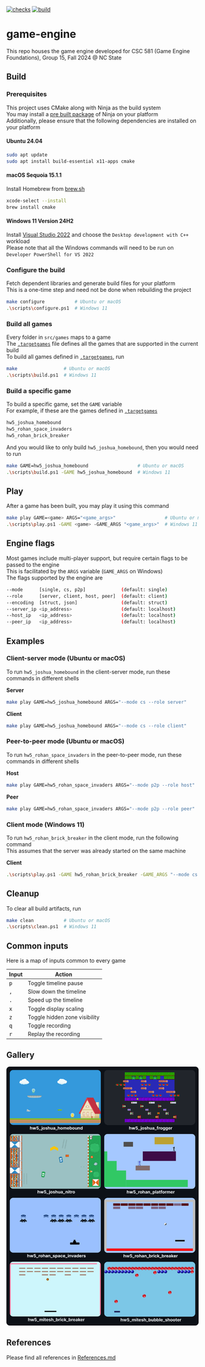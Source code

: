 [![checks](https://github.com/gef24-group/game-engine/actions/workflows/checks.yml/badge.svg)](https://github.com/gef24-group/game-engine/actions/workflows/checks.yml)
[![build](https://github.com/gef24-group/game-engine/actions/workflows/build.yml/badge.svg)](https://github.com/gef24-group/game-engine/actions/workflows/build.yml)

# game-engine
This repo houses the game engine developed for CSC 581 (Game Engine Foundations), Group 15, Fall 2024 @ NC State

## Build
### Prerequisites
This project uses CMake along with Ninja as the build system  
You may install a [pre built package](https://github.com/ninja-build/ninja/wiki/Pre-built-Ninja-packages) of Ninja on your platform  
Additionally, please ensure that the following dependencies are installed on your platform

#### Ubuntu 24.04
```bash
sudo apt update
sudo apt install build-essential x11-apps cmake
```

#### macOS Sequoia 15.1.1
Install Homebrew from [brew.sh](https://brew.sh/)
```bash
xcode-select --install
brew install cmake
```

#### Windows 11 Version 24H2
Install [Visual Studio 2022](https://visualstudio.microsoft.com/vs/) and choose the `Desktop development with C++` workload  
Please note that all the Windows commands will need to be run on `Developer PowerShell for VS 2022`

### Configure the build
Fetch dependent libraries and generate build files for your platform  
This is a one-time step and need not be done when rebuilding the project
```bash
make configure           # Ubuntu or macOS
.\scripts\configure.ps1  # Windows 11
```

### Build all games
Every folder in `src/games` maps to a game  
The [`.targetgames`](.targetgames) file defines all the games that are supported in the current build  
To build all games defined in [`.targetgames`](.targetgames), run
```bash
make                 # Ubuntu or macOS
.\scripts\build.ps1  # Windows 11
```

### Build a specific game
To build a specific game, set the `GAME` variable  
For example, if these are the games defined in [`.targetgames`](.targetgames)
```bash
hw5_joshua_homebound
hw5_rohan_space_invaders
hw5_rohan_brick_breaker
```
And you would like to only build `hw5_joshua_homebound`, then you would need to run
```bash
make GAME=hw5_joshua_homebound                  # Ubuntu or macOS
.\scripts\build.ps1 -GAME hw5_joshua_homebound  # Windows 11
```

## Play
After a game has been built, you may play it using this command
```bash
make play GAME=<game> ARGS="<game_args>"                  # Ubuntu or macOS
.\scripts\play.ps1 -GAME <game> -GAME_ARGS "<game_args>"  # Windows 11
```

## Engine flags
Most games include multi-player support, but require certain flags to be passed to the engine  
This is facilitated by the `ARGS` variable (`GAME_ARGS` on Windows)  
The flags supported by the engine are
```bash
--mode      [single, cs, p2p]             (default: single)
--role      [server, client, host, peer]  (default: client)
--encoding  [struct, json]                (default: struct)
--server_ip <ip_address>                  (default: localhost)
--host_ip   <ip_address>                  (default: localhost)
--peer_ip   <ip_address>                  (default: localhost)
```

## Examples
### Client-server mode (Ubuntu or macOS)
To run `hw5_joshua_homebound` in the client-server mode, run these commands in different shells

**Server**
```bash
make play GAME=hw5_joshua_homebound ARGS="--mode cs --role server"
```
**Client**
```bash
make play GAME=hw5_joshua_homebound ARGS="--mode cs --role client"
```

### Peer-to-peer mode (Ubuntu or macOS)
To run `hw5_rohan_space_invaders` in the peer-to-peer mode, run these commands in different shells

**Host**
```bash
make play GAME=hw5_rohan_space_invaders ARGS="--mode p2p --role host"
```
**Peer**
```bash
make play GAME=hw5_rohan_space_invaders ARGS="--mode p2p --role peer"
```

### Client mode (Windows 11)
To run `hw5_rohan_brick_breaker` in the client mode, run the following command  
This assumes that the server was already started on the same machine

**Client**
```bash
.\scripts\play.ps1 -GAME hw5_rohan_brick_breaker -GAME_ARGS "--mode cs --role client"
```

## Cleanup
To clear all build artifacts, run
```bash
make clean           # Ubuntu or macOS
.\scripts\clean.ps1  # Windows 11
```

## Common inputs
Here is a map of inputs common to every game

| Input        | Action                        |
|--------------|-------------------------------|
| <kbd>p</kbd> | Toggle timeline pause         |
| <kbd>,</kbd> | Slow down the timeline        |
| <kbd>.</kbd> | Speed up the timeline         |
| <kbd>x</kbd> | Toggle display scaling        |
| <kbd>z</kbd> | Toggle hidden zone visibility |
| <kbd>q</kbd> | Toggle recording              |
| <kbd>r</kbd> | Replay the recording          |

## Gallery
![Screenshots of games](images/gallery.png)

## References
Please find all references in [References.md](References.md)